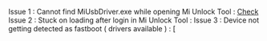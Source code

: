 Issue 1 : Cannot find MiUsbDriver.exe while opening Mi Unlock Tool  :  [Check](Solutions/Issue1)
Issue 2 : Stuck on loading after login in Mi Unlock Tool  : 
Issue 3 : Device not getting detected as fastboot ( drivers available )  : [

